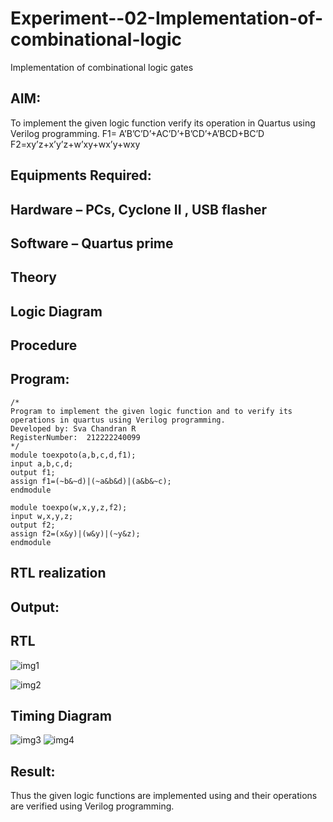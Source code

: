 # Experiment--02-Implementation-of-combinational-logic
Implementation of combinational logic gates
 
## AIM:
To implement the given logic function verify its operation in Quartus using Verilog programming.
 F1= A’B’C’D’+AC’D’+B’CD’+A’BCD+BC’D
F2=xy’z+x’y’z+w’xy+wx’y+wxy
 
 
 
## Equipments Required:
## Hardware – PCs, Cyclone II , USB flasher
## Software – Quartus prime


## Theory
 

## Logic Diagram
## Procedure
## Program:
```
/*
Program to implement the given logic function and to verify its operations in quartus using Verilog programming.
Developed by: Sva Chandran R
RegisterNumber:  212222240099
*/
module toexpoto(a,b,c,d,f1);
input a,b,c,d;
output f1;
assign f1=(~b&~d)|(~a&b&d)|(a&b&~c);
endmodule

module toexpo(w,x,y,z,f2);
input w,x,y,z;
output f2;
assign f2=(x&y)|(w&y)|(~y&z);
endmodule
```
## RTL realization

## Output:
## RTL

![img1](https://github.com/SivaChandranR07/Experiment--02-Implementation-of-combinational-logic-/assets/113497395/86507832-7475-46e8-a023-92899bf4bbd1)

![img2](https://github.com/SivaChandranR07/Experiment--02-Implementation-of-combinational-logic-/assets/113497395/9de1f313-b8bd-4373-9125-753aee718811)
 


## Timing Diagram
![img3](https://github.com/SivaChandranR07/Experiment--02-Implementation-of-combinational-logic-/assets/113497395/aca0c16c-5aef-47e0-b2ad-9fe7b25119d2)
![img4](https://github.com/SivaChandranR07/Experiment--02-Implementation-of-combinational-logic-/assets/113497395/e4215639-e472-42a5-b0e3-56ea8c8a444d)


## Result:
Thus the given logic functions are implemented using  and their operations are verified using Verilog programming.
